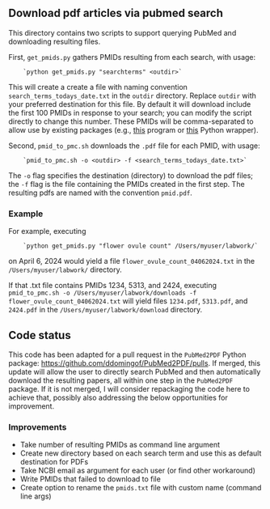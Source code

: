 
## Download pdf articles via pubmed search 

This directory contains two scripts to support querying PubMed and downloading resulting files. 

First, `get_pmids.py` gathers PMIDs resulting from each search, with usage:

        `python get_pmids.py "searchterms" <outdir>`

This will create a create a file with naming convention `search_terms_todays_date.txt` in the `outdir` directory. Replace `outdir` with your preferred destination for this file. By default it will download include the first 100 PMIDs in response to your search; you can modify the script directly to change this number. These PMIDs will be comma-separated to allow use by existing packages (e.g., [this](https://github.com/billgreenwald/Pubmed-Batch-Download) program or [this](https://github.com/ddomingof/PubMed2PDF/tree/master) Python wrapper). 

Second, `pmid_to_pmc.sh` downloads the `.pdf` file for each PMID, with usage: 

        `pmid_to_pmc.sh -o <outdir> -f <search_terms_todays_date.txt>`

The `-o` flag specifies the destination (directory) to download the pdf files; the `-f` flag is the file containing the PMIDs created in the first step. The resulting pdfs are named with the convention `pmid.pdf`. 

### Example 

For example, executing 

		`python get_pmids.py "flower ovule count" /Users/myuser/labwork/` 
on April 6, 2024 would yield a file `flower_ovule_count_04062024.txt` in the `/Users/myuser/labwork/` directory. 

If that .txt file contains PMIDs 1234, 5313, and 2424, executing 
		`pmid_to_pmc.sh -o /Users/myuser/labwork/downloads -f flower_ovule_count_04062024.txt`
will yield files `1234.pdf`, `5313.pdf`, and `2424.pdf` in the `/Users/myuser/labwork/download` directory.

## Code status

This code has been adapted for a pull request in the `PubMed2PDF` Python package: https://github.com/ddomingof/PubMed2PDF/pulls. If merged, this update will allow the user to directly search PubMed and then automatically download the resulting papers, all within one step in the `PubMed2PDF` package. If it is not merged, I will consider repackaging the code here to achieve that, possibly also addressing the below opportunities for improvement. 

### Improvements
- Take number of resulting PMIDs as command line argument
- Create new directory based on each search term and use this as default destination for PDFs 
- Take NCBI email as argument for each user (or find other workaround)
- Write PMIDs that failed to download to file 
- Create option to rename the `pmids.txt` file with custom name (command line args)

